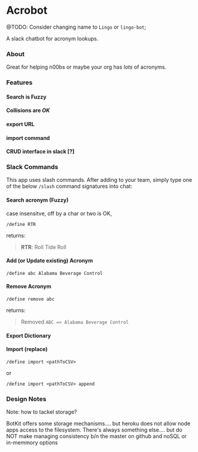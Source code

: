 # Acrobot

@TODO: Consider changing name to `Lingo` or `lingo-bot`;

A slack chatbot for acronym lookups.

### About

Great for helping n00bs or maybe your org has _lots_ of acronyms.

### Features

#### Search is Fuzzy

#### Collisions are _OK_

#### export URL

#### import command

#### CRUD interface in slack [?]

### Slack Commands

This app uses slash commands. After adding to your team, simply type one of the below `/slash` command signatures into chat:

#### Search acronym (Fuzzy)

case insensitve, off by a char or two is OK, 

```
/define RTR
```

returns:

> **RTR**: Roll Tide Roll

#### Add (or Update existing) Acronym

```
/define abc Alabama Beverage Control
```

#### Remove Acronym 

```
/define remove abc
```

returns:

> Removed `ABC => Alabama Beverage Control`

#### Export Dictionary

#### Import (replace)

```
/define import <pathToCSV>
```

or 

```
/define import <pathToCSV> append
```

### Design Notes

Note: how to tackel storage?

BotKit offers some storage mechanisms.... but heroku does not allow node apps access to the filesystem. There's always something else.... but do NOT make managing consistency b/n the master on github and noSQL or in-memmory options
